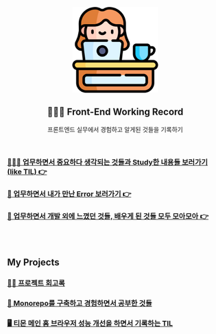 <div align="center">
  <img width="200px;" src="./images/work-icon.png"/>
</div>
<h2 align="center">👩🏻‍💻 Front-End Working Record</h2>
<p align="center">프론트엔드 실무에서 경험하고 알게된 것들을 기록하기</p>

<br>

### [👩🏻‍💻 업무하면서 중요하다 생각되는 것들과 Study한 내용들 보러가기 (like TIL) 👉](https://github.com/mireyhgnay/fe-working-record/blob/main/Study/README.md)

### [🚨 업무하면서 내가 만난 Error 보러가기 👉](https://github.com/mireyhgnay/fe-working-record/blob/main/Error/README.md)

### [📝 업무하면서 개발 외에 느꼈던 것들, 배우게 된 것들 모두 모아모아 👉](https://hyerimiya.notion.site/Work-Story-8442eb0b3ae041309df8d8f3f9285a30?pvs=4)

<br>
<br>

## My Projects

### [✍🏻 프로젝트 회고록]()

### [📁 Monorepo를 구축하고 경험하면서 공부한 것들](https://github.com/mireyhgnay/fe-monorepo)

### [🖥️ 티몬 메인 홈 브라우저 성능 개선을 하면서 기록하는 TIL](https://github.com/mireyhgnay/browser-performance-upgrade)
